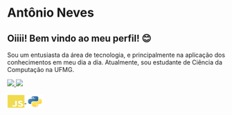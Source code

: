 # Antônio Neves

<!-- [![Linkedin Badge](https://img.shields.io/badge/-Linkedin-blue?style=flat-square&logo=Linkedin&logoColor=white&link=https://www.linkedin.com/in/ant%C3%B4nio-caetano-neves-neto-88b7b01b8/)](https://www.linkedin.com/in/antonio-caetano-neves/)
[![Whatsapp Badge](https://img.shields.io/badge/-Whatsapp-4CA143?style=flat-square&labelColor=4CA143&logo=whatsapp&logoColor=white&link=https://api.whatsapp.com/send?phone=5533999702960!)](https://api.whatsapp.com/send?phone=5533999702960!) -->


## Oiiii! Bem vindo ao meu perfil! 😊

Sou um entusiasta da área de tecnologia, e principalmente na aplicação dos conhecimentos em meu dia a dia. Atualmente, sou estudante de Ciência da Computação na UFMG.


 <div>
  <a href="https://github.com/AntonioNvs">
  <img height="180em" src="https://github-readme-stats.vercel.app/api?username=AntonioNvs&show_icons=true&theme=dark&include_all_commits=true&count_private=true"/>
  <img height="180em" src="https://github-readme-stats.vercel.app/api/top-langs/?username=AntonioNvs&layout=compact&langs_count=6&theme=dark&exclude_repo=TdB-App,Murph-Mobile,NLW-5,sigmoidal_ai,projects-of-data-science,Faculdade"/>
</div>
<div style="display: inline_block"><br>
  <img align="center" alt="Antônio-Js" height="30" width="40" src="https://raw.githubusercontent.com/devicons/devicon/master/icons/javascript/javascript-plain.svg">
  <img align="center" alt="Antônio-Python" height="30" width="40" src="https://raw.githubusercontent.com/devicons/devicon/master/icons/python/python-original.svg">
</div>







